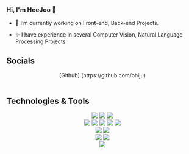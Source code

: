 ### Hi, I'm HeeJoo 👋


- 🔭 I’m currently working on Front-end, Back-end Projects. 

- ✨ I have experience in several Computer Vision, Natural Language Processing Projects



## Socials
<div align="center">
  [Github] (https://github.com/ohiju)
</div>
<br>

## Technologies & Tools
<div align="center">
  <img src="https://img.shields.io/badge/OS-Windows-blue?logo=windows">
  <img src="https://img.shields.io/badge/OS-Ubuntu-blue?logo=ubuntu">
  <img src="https://img.shields.io/badge/OS-RaspberryPi-blue?logo=raspberrypi">
  <br>
  <img src="https://img.shields.io/badge/Code-JavaScript-blue?logo=javascript">
  <img src="https://img.shields.io/badge/Code-Python-blue?logo=python">
  <img src="https://img.shields.io/badge/Code-React-blue?logo=react">
  <img src="https://img.shields.io/badge/Code-Node-blue?logo=nodedotjs">
  <img src="https://img.shields.io/badge/Code-C++-blue?logo=cplusplus">
  <br>
  <img src="https://img.shields.io/badge/Editor-VS Code-blue?logo=visualstudiocode">
  <img src="https://img.shields.io/badge/Editor-Colab-blue?logo=googlecolab">

  <br>
  <img src="https://img.shields.io/badge/Tools-Git-blue?logo=git">
  <img src="https://img.shields.io/badge/Tools-Chrome-blue">
  <br>
  <img src="https://img.shields.io/badge/Cloud-AWS-blue?logo=amazonaws">

  
</div>

<!--
**ohiju/ohiju** is a ✨ _special_ ✨ repository because its `README.md` (this file) appears on your GitHub profile.

Here are some ideas to get you started:

- 🔭 I’m currently working on ... 
- 🌱 I’m currently learning ... 
- 👯 I’m looking to collaborate on ...
- 🤔 I’m looking for help with ...
- 💬 Ask me about ...
- 📫 How to reach me: ...
- 😄 Pronouns: ...
- ⚡ Fun fact: ...
-->

